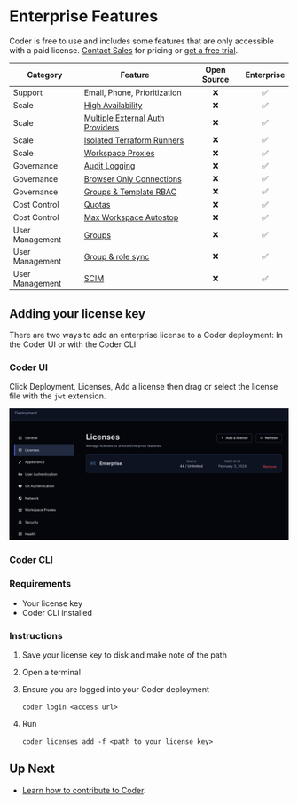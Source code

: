 # Enterprise Features

Coder is free to use and includes some features that are only accessible with a
paid license. [Contact Sales](https://coder.com/contact) for pricing or
[get a free trial](https://coder.com/trial).

| Category        | Feature                                                                                        | Open Source | Enterprise |
| --------------- | ---------------------------------------------------------------------------------------------- | :---------: | :--------: |
| Support         | Email, Phone, Prioritization                                                                   |     ❌      |     ✅     |
| Scale           | [High Availability](./admin/high-availability.md)                                              |     ❌      |     ✅     |
| Scale           | [Multiple External Auth Providers](./admin/external-auth.md#multiple-external-providers-enterprise) |     ❌      |     ✅     |
| Scale           | [Isolated Terraform Runners](./admin/provisioners.md)                                          |     ❌      |     ✅     |
| Scale           | [Workspace Proxies](./admin/workspace-proxies.md)                                              |     ❌      |     ✅     |
| Governance      | [Audit Logging](./admin/audit-logs.md)                                                         |     ❌      |     ✅     |
| Governance      | [Browser Only Connections](./networking/#browser-only-connections-enterprise)                  |     ❌      |     ✅     |
| Governance      | [Groups & Template RBAC](./admin/rbac.md)                                                      |     ❌      |     ✅     |
| Cost Control    | [Quotas](./admin/quotas.md)                                                                    |     ❌      |     ✅     |
| Cost Control    | [Max Workspace Autostop](./templates/#configure-max-workspace-autostop)                        |     ❌      |     ✅     |
| User Management | [Groups](./admin/groups.md)                                                                    |     ❌      |     ✅     |
| User Management | [Group & role sync](./admin/auth.md#group-sync-enterprise)                                     |     ❌      |     ✅     |
| User Management | [SCIM](./admin/auth.md#scim)                                                                   |     ❌      |     ✅     |

## Adding your license key

There are two ways to add an enterprise license to a Coder deployment: In the
Coder UI or with the Coder CLI.

### Coder UI

Click Deployment, Licenses, Add a license then drag or select the license file
with the `jwt` extension.

![Add License UI](./images/add-license-ui.png)

### Coder CLI

### Requirements

- Your license key
- Coder CLI installed

### Instructions

1. Save your license key to disk and make note of the path
2. Open a terminal
3. Ensure you are logged into your Coder deployment

   `coder login <access url>`

4. Run

   `coder licenses add -f <path to your license key>`

## Up Next

- [Learn how to contribute to Coder](./CONTRIBUTING.md).
